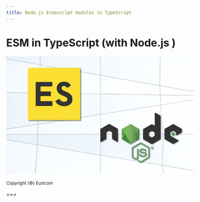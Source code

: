 ```yaml
---
title: Node.js Ecmascript modules in TypeScript
---
```


# ESM in TypeScript (with Node.js )

<img src="./images/use-ecmascript-modules-nodejs.jpeg" width="600px"/><br>

<small>
Copyright (©️) Euricom
</small>

===
